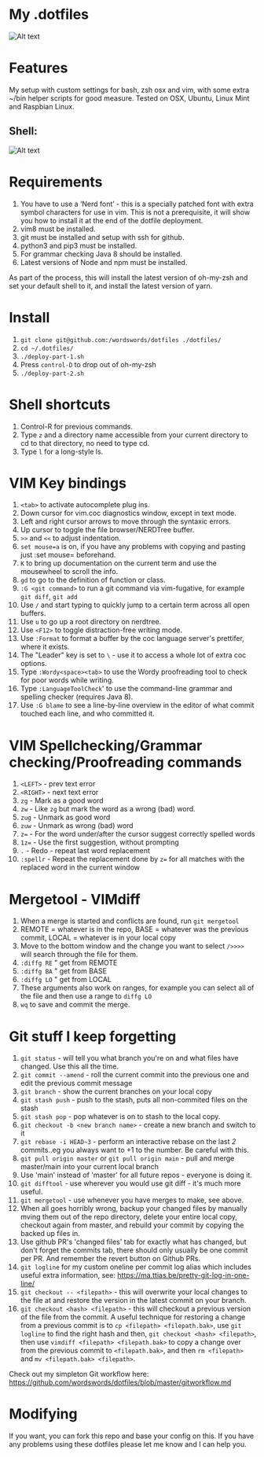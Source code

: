 # My .dotfiles

![Alt text](https://i.imgur.com/UNar5Rm.png "VIM setup")

# Features

My setup with custom settings for bash, zsh osx and vim, with some extra ~/bin helper scripts for good measure. Tested on OSX, Ubuntu, Linux Mint and Raspbian Linux.

## Shell:

![Alt text](https://i.imgur.com/IN1SwL7.png "My zsh setup")


# Requirements

1. You have to use a ‘Nerd font’ - this is a specially patched font with extra symbol characters for use in vim. This is not a prerequisite, it will show you how to install it at the end of the dotfile deployment.
2. vim8 must be installed.
3. git must be installed and setup with ssh for github.
4. python3 and pip3 must be installed.
5. For grammar checking Java 8 should be installed.
6. Latest versions of Node and npm must be installed.

As part of the process, this will install the latest version of oh-my-zsh and set your default shell to it, and install
the latest version of yarn.

# Install

1. `git clone git@github.com:/wordswords/dotfiles ./dotfiles/`
2. `cd ~/.dotfiles/`
3. `./deploy-part-1.sh`
4. Press `control-D` to drop out of oh-my-zsh
5. `./deploy-part-2.sh`

# Shell shortcuts

1. Control-R for previous commands.
2. Type `z` and a directory name accessible from your current directory to cd to that directory, no need to type cd.
3. Type `l` for a long-style ls.

# VIM Key bindings

1. `<tab>` to activate autocomplete plug ins.
2. Down cursor for vim.coc diagnostics window, except in text mode.
3. Left and right cursor arrows to move through the syntaxic errors.
4. Up cursor to toggle the file browser/NERDTree buffer.
5. `>>` and `<<` to adjust indentation.
6. `set mouse=a` is on, if you have any problems with copying and pasting just :set mouse= beforehand.
7. `K` to bring up documentation on the current term and use the mousewheel to scroll the info.
8. `gd` to go to the definition of function or class.
9. `:G <git command>` to run a git command via vim-fugative, for example `git diff`, `git add`
10. Use `/` and start typing to quickly jump to a certain term across all open buffers.
11. Use `u` to go up a root directory on nerdtree.
12. Use `<F12>` to toggle distraction-free writing mode.
13. Use `:Format` to format a buffer by the coc language server's prettifer, where it exists.
14. The "Leader" key is set to `\` - use it to access a whole lot of extra coc options.
15. Type `:Wordy<space><tab>` to use the Wordy proofreading tool to check for poor words while writing.
16. Type `:LanguageToolCheck`' to use the command-line grammar and spelling checker (requires Java 8).
17. Use `:G blame` to see a line-by-line overview in the editor of what commit touched each line, and who committed it.

# VIM Spellchecking/Grammar checking/Proofreading commands

1. `<LEFT>`       - prev text error
2. `<RIGHT>`      - next text error
3. `zg`			 - Mark as a good word
4. `zw`			 - Like `zg` but mark the word as a wrong (bad) word.
5. `zug`         - Unmark as good word
6. `zuw`         - Unmark as wrong (bad) word 
7. `z=`			 - For the word under/after the cursor suggest correctly spelled words
8. `1z=`		 - Use the first suggestion, without prompting
9. `.`           - Redo - repeat last word replacement
10. `:spellr`    - Repeat the replacement done by `z=` for all matches with the replaced 
word in the current window

# Mergetool - VIMdiff
 
1. When a merge is started and conflicts are found, run `git mergetool`
2. REMOTE = whatever is in the repo, BASE = whatever was the previous commit, LOCAL = whatever is in your local copy
3. Move to the bottom window and the change you want to select `/>>>>` will search through the file for them.
4. `:diffg RE`  " get from REMOTE
5. `:diffg BA`  " get from BASE
6. `:diffg LO`  " get from LOCAL
7. These arguments also work on ranges, for example you can select all of the file and then use a range to `diffg LO`
8. `wq` to save and commit the merge.
 
# Git stuff I keep forgetting

1. `git status` - will tell you what branch you're on and what files have changed. Use this all the time.
2. `git commit --amend` - roll the current commit into the previous one and edit the previous commit message
3. `git branch` - show the current branches on your local copy
4. `git stash push` - push to the stash, puts all non-commited files on the stash
5. `git stash pop` - pop whatever is on to stash to the local copy.
6. `git checkout -b <new branch name>` - create a new branch and switch to it
7. `git rebase -i HEAD~3` - perform an interactive rebase on the last _2_ commits..eg you always want to +1 to the number. Be careful with this.
8. `git pull origin master` or `git pull origin main` - pull and merge master/main into your current local branch
9. Use 'main' instead of 'master' for all future repos - everyone is doing it.
10. `git difftool` - use wherever you would use git diff - it's much more useful.
11. `git mergetool` - use whenever you have merges to make, see above.
12. When all goes horribly wrong, backup your changed files by manually mving them out of the repo directory, delete your entire local copy, checkout again from master, 
    and rebuild your commit by copying the backed up files in.
12. Use github PR's 'changed files' tab for exactly what has changed, but don't forget the commits tab, there should only 
    usually be one commit per PR. And remember the revert button on Github PRs. 
13. `git logline` for my custom oneline per commit log alias which includes useful extra information, see: https://ma.ttias.be/pretty-git-log-in-one-line/
14. `git checkout -- <filepath>` - this will overwrite your local changes to the file at <filepath> and restore the version in the latest commit on your branch.
15. `git checkout <hash> <filepath>` - this will checkout a previous version of the file from the <hash> commit. A useful technique for restoring a change from a previous commit is to `cp <filepath> <filepath.bak>`, use `git logline` to find the right hash and then, `git checkout <hash> <filepath>`, then use `vimdiff <filepath> <filepath.bak>` to copy a change over from the previous commit to `<filepath.bak>`, and then `rm <filepath>` and `mv <filepath.bak> <filepath>`.

Check out my simpleton Git workflow here: https://github.com/wordswords/dotfiles/blob/master/gitworkflow.md
 
# Modifying

If you want, you can fork this repo and base your config on this. If you have any problems using these dotfiles please let me know and I can help you.

